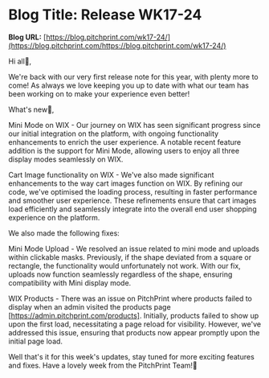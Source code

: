 # **Blog Title**: Release WK17-24

**Blog URL:** [https://blog.pitchprint.com/wk17-24/](https://blog.pitchprint.com/https://blog.pitchprint.com/wk17-24/)

Hi all👋,

We're back with our very first release note for this year, with plenty more to come! As always we love keeping you up to date with what our
team has been working on to make your experience even better!

What's new🚀,

Mini Mode on WIX - Our journey on WIX has seen significant progress since our initial integration on the platform, with ongoing
functionality enhancements to enrich the user experience. A notable recent feature addition is the support for Mini Mode, allowing users to
enjoy all three display modes seamlessly on WIX.

Cart Image functionality on WIX - We've also made significant enhancements to the way cart images function on WIX. By refining our code,
we've optimised the loading process, resulting in faster performance and smoother user experience. These refinements ensure that cart images
load efficiently and seamlessly integrate into the overall end user shopping experience on the platform.

We also made the following fixes:

Mini Mode Upload - We resolved an issue related to mini mode and uploads within clickable masks. Previously, if the shape deviated from a
square or rectangle, the functionality would unfortunately not work. With our fix, uploads now function seamlessly regardless of the shape,
ensuring compatibility with Mini display mode.

WIX Products - There was an issue on PitchPrint where products failed to display when an admin visited the products page
[https://admin.pitchprint.com/products]. Initially, products failed to show up upon the first load, necessitating a page reload for
visibility. However, we've addressed this issue, ensuring that products now appear promptly upon the initial page load.

Well that's it for this week's updates, stay tuned for more exciting features and fixes. Have a lovely week from the PitchPrint Team!🤗

